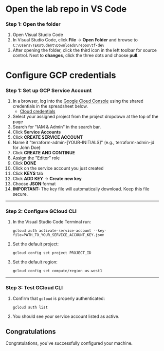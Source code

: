 # Open the lab repo in VS Code

### Step 1: Open the folder

1. Open Visual Studio Code
2. In Visual Studio Code, click **File** -> **Open Folder** and browse to `C:\Users\TEKstudent\Downloads\repos\tf-dev`
3. After opening the folder, click the third icon in the left toolbar for source control. Next to **changes**, click the three dots and choose **pull**.

# Configure GCP credentials

### **Step 1: Set up GCP Service Account**

1. In a browser, log into the [Google Cloud Console](https://console.cloud.google.com/) using the shared credentials in the spreadsheet below.
    * [Cloud credentials](https://docs.google.com/spreadsheets/d/1gTV6btPeIyyXylRkDn2_LNbWkf9BGU6wsi5eIb-ynLY/edit?gid=2103659978#gid=2103659978)
2. Select your assigned project from the project dropdown at the top of the page
3. Search for "IAM & Admin" in the search bar.
4. Click **Service Accounts**
5. Click **CREATE SERVICE ACCOUNT**
6. Name it "terraform-admin-[YOUR-INITIALS]" (e.g., terraform-admin-jd for John Doe)
7. Click **CREATE AND CONTINUE**
8. Assign the "Editor" role
9. Click **DONE**
10. Click on the service account you just created
11. Click **KEYS** tab
12. Click **ADD KEY** -> **Create new key**
13. Choose **JSON** format
14. **IMPORTANT:** The key file will automatically download. Keep this file secure.

---

### **Step 2: Configure GCloud CLI**

1. In the Visual Studio Code Terminal run:

   ```
   gcloud auth activate-service-account --key-file=PATH_TO_YOUR_SERVICE_ACCOUNT_KEY.json
   ```

2. Set the default project:
   ```
   gcloud config set project PROJECT_ID
   ```
3. Set the default region:
   ```
   gcloud config set compute/region us-west1
   ```

---

### **Step 3: Test GCloud CLI**

1. Confirm that `gcloud` is properly authenticated:

   ```
   gcloud auth list
   ```

2. You should see your service account listed as active.

## Congratulations

Congratulations, you've successfully configured your machine.
